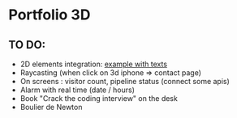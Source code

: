 # Portfolio 3D

## TO DO:
* 2D elements integration: [example with texts](https://r105.threejsfundamentals.org/threejs/lessons/threejs-align-html-elements-to-3d.html)
* Raycasting (when click on 3d iphone => contact page)
* On screens : visitor count, pipeline status (connect some apis)
* Alarm with real time (date / hours)
* Book "Crack the coding interview" on the desk
* Boulier de Newton

